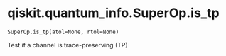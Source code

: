 # qiskit.quantum\_info.SuperOp.is\_tp

`SuperOp.is_tp(atol=None, rtol=None)`

Test if a channel is trace-preserving (TP)
